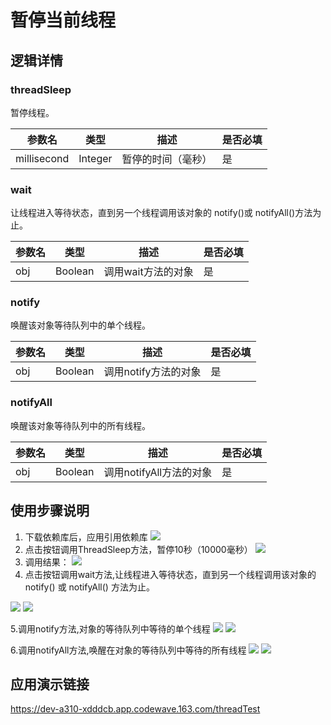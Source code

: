 # 暂停当前线程


## 逻辑详情

### threadSleep


暂停线程。

| 参数名         | 类型      | 描述        | 是否必填 |
|-------------|---------|-----------|------|
| millisecond | Integer | 暂停的时间（毫秒） | 是    |

### wait

让线程进入等待状态，直到另一个线程调用该对象的 notify()或 notifyAll()方法为止。

| 参数名 | 类型      | 描述          | 是否必填 |
|-----|---------|-------------|------|
| obj | Boolean | 调用wait方法的对象 | 是    |

### notify

唤醒该对象等待队列中的单个线程。

| 参数名 | 类型      | 描述            | 是否必填 |
|-----|---------|---------------|------|
| obj | Boolean | 调用notify方法的对象 | 是    |

### notifyAll

唤醒该对象等待队列中的所有线程。

| 参数名 | 类型      | 描述               | 是否必填 |
|-----|---------|------------------|------|
| obj | Boolean | 调用notifyAll方法的对象 | 是    |

## 使用步骤说明

1. 下载依赖库后，应用引用依赖库
   ![](https://dev-a310-xdddcb.app.codewave.163.com:443/upload/app/36a05c99-34af-4d43-a680-6ef45a963d30/add_20240905203800718_ori.png)
2. 点击按钮调用ThreadSleep方法，暂停10秒（10000毫秒）
   ![](https://dev-a310-xdddcb.app.codewave.163.com:443/upload/app/36a05c99-34af-4d43-a680-6ef45a963d30/threadSleep_20240905203844878_ori.png)
3. 调用结果：
![](https://dev-a310-xdddcb.app.codewave.163.com:443/upload/app/36a05c99-34af-4d43-a680-6ef45a963d30/threadSleep_20240905204714182_ori.png)
4. 点击按钮调用wait方法,让线程进入等待状态，直到另一个线程调用该对象的 notify() 或 notifyAll() 方法为止。

![](https://dev-a310-xdddcb.app.codewave.163.com:443/upload/app/36a05c99-34af-4d43-a680-6ef45a963d30/wait1_20240906134206212_ori.png)
![](https://dev-a310-xdddcb.app.codewave.163.com:443/upload/app/36a05c99-34af-4d43-a680-6ef45a963d30/wait_20240906133823466_ori.png)

5.调用notify方法,对象的等待队列中等待的单个线程
![](https://dev-a310-xdddcb.app.codewave.163.com:443/upload/app/36a05c99-34af-4d43-a680-6ef45a963d30/notify_20240906140009760_ori.png)
![](https://dev-a310-xdddcb.app.codewave.163.com:443/upload/app/36a05c99-34af-4d43-a680-6ef45a963d30/notify1_20240906140049834_ori.png)

6.调用notifyAll方法,唤醒在对象的等待队列中等待的所有线程
![](https://dev-a310-xdddcb.app.codewave.163.com:443/upload/app/36a05c99-34af-4d43-a680-6ef45a963d30/notifyAll_20240906141026138_ori.png)
![](https://dev-a310-xdddcb.app.codewave.163.com:443/upload/app/36a05c99-34af-4d43-a680-6ef45a963d30/notifyAll1_20240906141208476_ori.png)
## 应用演示链接
https://dev-a310-xdddcb.app.codewave.163.com/threadTest
